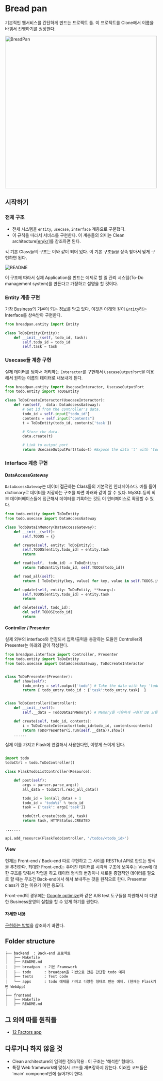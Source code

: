 Bread pan
========

기본적인 웹서비스를 간단하게 만드는 프로젝트 틀. 이 프로젝트를 Clone해서 이름을 바꿔서 진행하기를 권장한다. 

<img src="https://encrypted-tbn0.gstatic.com/images?q=tbn:ANd9GcQf-dHcXXifrSmL6RBJG5hdggKjvlcko0Or4IZW2j-myy2kTUbD&s" width="500px" title="Bread pan" alt="BreadPan"/>



시작하기
-----

### 전체 구조

* 전체 시스템을 ```entity```, ```usecase```, ```interface``` 계층으로 구분했다.
* 이 규칙을 따라서 서비스를 구현한다. 이 계층들의 의미는 Clean architecture[[en](https://blog.cleancoder.com/uncle-bob/2012/08/13/the-clean-architecture.html)/[kr](https://blog.coderifleman.com/2017/12/18/the-clean-architecture/)]를 참조하면 된다.



각 기본 Class들의 구조는 이와 같이 되어 있다. 이 기본 구조들을 상속 받아서 맞게 구현하면 된다.


![README](https://www.plantuml.com/plantuml/png/0/TL4x3i8m3DrpYin8pGcg2iHFJB0mC9fW4A8abUq8LS3TIIWWFY7Zyylxs7qM80d7MYbR0xDU-K3pank1m1eOMQa6x05sgDU4i6d06NIobrQNvOJWY5Mbpqh7D-vWOogTVW-iHUOf29wWLTUCJc2qqU93wAwqx0OprmHPU19T6lEG_pE_HC8B5IImukcJ-qHrKVIUw3p8G-8FDrycSN_GBiJF-dB5zybW2nQ_ThWWP4opw7kfiY67tWdvkiOkMwxp6oLLVOccA7rqctZi6m00 "README")


<!-- ```plantuml
@startuml

class YourOwnDatabases

package breadpan.entity <<Frame>> {
    Entity ..> DataAccessGateway
}

package breadpan.usecase <<Frame>> {

    UsecaseInputPort <.. Entity
    UsecaseInputPort <|.. UsecaseInteractor
    UsecaseInteractor --* UsecaseOutputPort
    UsecaseInteractor ..> DataAccessGateway
    DataAccessGateway <|.. YourOwnDatabases
}

package breadpan.interface <<Frame>> {
  Presenter ..|> UsecaseOutputPort
  Controller ..> UsecaseInteractor
  Controller --* Presenter
}

@enduml
``` -->


이 구조에 따라서 실제 Application을 만드는 예제로 할 일 관리 시스템(To-Do management system)를 만든다고 가정하고 설명을 할 것이다. 

### Entity 계층 구현 

가장 Business의 기본이 되는 정보를 담고 있다. 이것은 아래와 같이 `Entity`라는 Interface를 상속받아 구현한다.  
```python
from breadpan.entity import Entity

class ToDoEntity(Entity):
    def __init__(self, todo_id, task):
        self.todo_id = todo_id
        self.task = task
```

### Usecase들 계층 구현 

실제 데이터를 담아서 처리하는 `Interactor`를 구현해서 `UsecaseOutputPort`을 이용해서 원하는 이름의 데이터로 내보내게 된다.  

```python
from breadpan.entity import UsecaseInteractor, UsecaseOutputPort
from todo.entity import ToDoEntity

class ToDoCreateInteractor(UsecaseInteractor):
    def run(self,  data: DataAccessGateway):
        # Get id from the controller's data.
        todo_id = self.input["todo_id"]
        contents = self.input["contents"]
        t = ToDoEntity(todo_id, contents['task'])

        # Store the data. 
        data.create(t)

        # Link to output port
        return UsecaseOutputPort(todo=t) #Expose the data 't' with 'todo' as key.
```


### Interface 계층 구현 

#### DataAccessGateway
`DataAccessGateway`는 데이터 접근하는 Class들의 기본적인 인터페이스다. 예를 들어 dictionary로 데이터를 저장하는 구조를 짜면 아래와 같이 짤 수 있다. MySQL등의 외부 데이터베이스들에 접근해서 데이터를 기록하는 것도 이 인터페이스로 확장할 수 있다.  

```python
from todo.entity import ToDoEntity
from todo.usecase import DataAccessGateway

class TodoDataInMemory(DataAccessGateway):
    def __init__(self):
        self.TODOS = {}

    def create(self, entity: ToDoEntity):
        self.TODOS[entity.todo_id] = entity.task
        return

    def read(self,  todo_id) -> ToDoEntity:
        return ToDoEntity(todo_id, self.TODOS[todo_id])

    def read_all(self):
        return [ ToDoEntity(key, value) for key, value in self.TODOS.items() ]

    def update(self, entity: ToDoEntity, **kwargs):
        self.TODOS[entity.todo_id] = entity.task
        return

    def delete(self, todo_id):
        del self.TODOS[todo_id]
        return
```


#### Controller / Presenter

실제 외부의 interface와 연결되서 입력/출력을 총괄하는 모듈인 Controller와 Presenter는 아래와 같이 작성한다. 

```python
from breadpan.interface import Controller, Presenter
from todo.entity import ToDoEntity
from todo.usecase import DataAccessGateway, ToDoCreateInteractor


class ToDoPresenter(Presenter):
    def show(self):
        todo_entry = self.output['todo'] # Take the data with key 'todo' TodoController exposed.
        return { todo_entry.todo_id : {'task':todo_entry.task}  }


class ToDoController(Controller):
    def __init__(self):
        self.__data = TodoDataInMemory() # Memory를 이용하게 구현한 DB 모듈.

    def create(self, todo_id, contents):
        i = ToDoCreateInteractor(todo_id=todo_id, contents=contents)
        return ToDoPresenter(i.run(self.__data)).show()
    ......

```

실제 이를 가지고 Flask에 연결해서 사용한다면, 이렇게 쓰이게 된다.

```python

import todo
todoCtrl = todo.ToDoController()

class FlaskTodoListController(Resource):

    def post(self):
        args = parser.parse_args()
        all_data = todoCtrl.read_all_data()

        todo_id = len(all_data) + 1
        todo_id = 'todo%i' % todo_id
        task = {'task': args['task']} 

        todoCtrl.create(todo_id, task)
        return task, HTTPStatus.CREATED

.......

api.add_resource(FlaskTodoController, '/todos/<todo_id>')
```


#### View

현재는 Front-end / Back-end 따로 구현하고 그 사이를 RESTful API로 만드는 방식을 추천한다. 최대한 Front-end는 주어진 데이터를 시각적 구조에 보여주는 View에 대한 구조를 맞춰서 작업을 하고 데이터 형식의 변경이나 새로운 종합적인 데이터를 필요로 할 때는 무조건 Back-end에서 해서 보내주는 것을 원칙으로 한다. Presenter class가 있는 이유가 이런 용도다. 

Front-end의 경우에는 [Google optimize](https://optimize.google.com/)와 같은 A/B test 도구들을 지원해서 더 다양한 Business운영의 실험을 할 수 있게 하기를 권한다.

#### 자세한 내용
 [구현하는 방법](docs/how_to_implement.md)을 참조하기 바란다. 


Folder structure
-------


```
├── backend  : Back-end 프로젝트
│   ├── Makefile
│   ├── README.md
│   ├── breadpan  : 기본 Framework
│   ├── todo      : breadpan을 기반으로 만든 간단한 todo 예제
│   ├── tests     : Test code
│   └── apps      : todo 예제를 가지고 다양한 형태로 만든 예제. (현재는 Flask기반 WebApp)
│  
├── frontend
│   ├── Makefile
│   ├── README.md

```

그 외에 따를 원칙들
-----
* [12 Factors app](https://12factor.net/ko/)

다루거나 하지 않을 것
------
* Clean architecture의 엄격한 정의/적용 : 이 구조는 '해석한' 형태다. 
* 특정 Web framework에 맞춰서 코드를 재포장하지 않는다. 이러한 코드들은 'main' component안에 들어가야 한다.